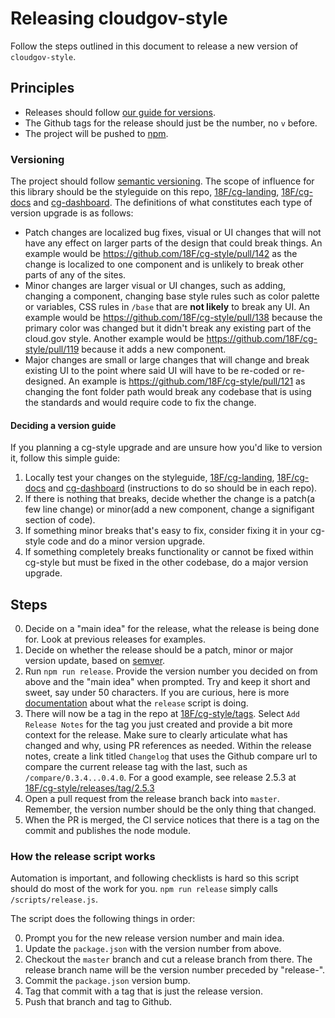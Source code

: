 # Releasing cloudgov-style
Follow the steps outlined in this document to release a new version of `cloudgov-style`.

## Principles
- Releases should follow [our guide for versions](#versioning).
- The Github tags for the release should just be the number, no `v` before.
- The project will be pushed to [npm](https://www.npmjs.com/package/cloudgov-style).

<a name="versioning"></a>
### Versioning
The project should follow [semantic versioning](http://semver.org/). The scope of influence for this library should be the styleguide on this repo, [18F/cg-landing](https://github.com/18F/cg-landing), [18F/cg-docs](https://github.com/18F/cg-docs) and [cg-dashboard](https://github.com/18F/cg-dashboard).  The definitions of what constitutes each type of version upgrade is as follows:
- Patch changes are localized bug fixes, visual or UI changes that will not have any effect on larger parts of the design that could break things. An example would be https://github.com/18F/cg-style/pull/142 as the change is localized to one component and is unlikely to break other parts of any of the sites.
- Minor changes are larger visual or UI changes, such as adding, changing a component, changing base style rules such as color palette or variables, CSS rules in `/base` that are **not likely** to break any UI. An example would be https://github.com/18F/cg-style/pull/138 because the primary color was changed but it didn't break any existing part of the cloud.gov style. Another example would be https://github.com/18F/cg-style/pull/119 because it adds a new component.
- Major changes are small or large changes that will change and break existing UI to the point where said UI will have to be re-coded or re-designed. An example is https://github.com/18F/cg-style/pull/121 as changing the font folder path would break any codebase that is using the standards and would require code to fix the change.

#### Deciding a version guide
If you planning a cg-style upgrade and are unsure how you'd like to version it, follow this simple guide:

1. Locally test your changes on the styleguide, [18F/cg-landing](https://github.com/18F/cg-landing), [18F/cg-docs](https://github.com/18F/cg-docs) and [cg-dashboard](https://github.com/18F/cg-dashboard) (instructions to do so should be in each repo).
1. If there is nothing that breaks, decide whether the change is a patch(a few line change) or minor(add a new component, change a signifigant section of code).
1. If something minor breaks that's easy to fix, consider fixing it in your cg-style code and do a minor version upgrade.
1. If something completely breaks functionality or cannot be fixed within cg-style but must be fixed in the other codebase, do a major version upgrade.

## Steps
0. Decide on a "main idea" for the release, what the release is being done for. Look at previous releases for examples.
0. Decide on whether the release should be a patch, minor or major version update, based on [semver](http://semver.org/#summary).
0. Run `npm run release`. Provide the version number you decided on from above and the "main idea" when prompted. Try and keep it short and sweet, say under 50 characters. If you are curious, here is more [documentation](#how-the-release-script-works) about what the `release` script is doing.
0. There will now be a tag in the repo at [18F/cg-style/tags](https://github.com/18F/cg-style/tags). Select `Add Release Notes` for the tag you just created and provide a bit more context for the release. Make sure to clearly articulate what has changed and why, using PR references as needed. Within the release notes, create a link titled `Changelog` that uses the Github compare url to compare the current release tag with the last, such as `/compare/0.3.4...0.4.0`.  For a good example, see release 2.5.3 at [18F/cg-style/releases/tag/2.5.3](https://github.com/18F/cg-style/releases/tag/2.5.3)
0. Open a pull request from the release branch back into `master`. Remember, the version number should be the only thing that changed.
0. When the PR is merged, the CI service notices that there is a tag on the commit and publishes the node module.

### How the release script works
Automation is important, and following checklists is hard so this script should do most of the work for you. `npm run release` simply calls `/scripts/release.js`.

The script does the following things in order:

0. Prompt you for the new release version number and main idea.
0. Update the `package.json` with the version number from above.
0. Checkout the `master` branch and cut a release branch from there. The release branch name will be the version number preceded by "release-".
0. Commit the `package.json` version bump.
0. Tag that commit with a tag that is just the release version.
0. Push that branch and tag to Github.
